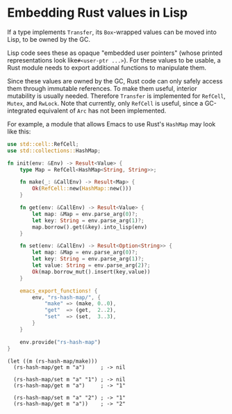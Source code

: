 # Embedding Rust values in Lisp

If a type implements `Transfer`, its `Box`-wrapped values can be moved into Lisp, to be owned by the GC.

Lisp code sees these as opaque "embedded user pointers" (whose printed representations look like`#<user-ptr ...>`). For these values to be usable, a Rust module needs to export additional functions to manipulate them.

Since these values are owned by the GC, Rust code can only safely access them through immutable references. To make them useful, interior mutability is usually needed. Therefore `Transfer` is implemented for `RefCell`, `Mutex`, and `RwLock`. Note that currently, only `RefCell` is useful, since a GC-integrated equivalent of `Arc` has not been implemented.

For example, a module that allows Emacs to use Rust's `HashMap` may look like this:

``` rust
use std::cell::RefCell;
use std::collections::HashMap;

fn init(env: &Env) -> Result<Value> {
    type Map = RefCell<HashMap<String, String>>;

    fn make(_: &CallEnv) -> Result<Map> {
        Ok(RefCell::new(HashMap::new()))
    }

    fn get(env: &CallEnv) -> Result<Value> {
        let map: &Map = env.parse_arg(0)?;
        let key: String = env.parse_arg(1)?;
        map.borrow().get(&key).into_lisp(env)
    }

    fn set(env: &CallEnv) -> Result<Option<String>> {
        let map: &Map = env.parse_arg(0)?;
        let key: String = env.parse_arg(1)?;
        let value: String = env.parse_arg(2)?;
        Ok(map.borrow_mut().insert(key,value))
    }

    emacs_export_functions! {
        env, "rs-hash-map/", {
            "make" => (make, 0..0),
            "get"  => (get,  2..2),
            "set"  => (set,  3..3),
        }
    }

    env.provide("rs-hash-map")
}
```

```emacs-lisp
(let ((m (rs-hash-map/make)))
  (rs-hash-map/get m "a")     ; -> nil

  (rs-hash-map/set m "a" "1") ; -> nil
  (rs-hash-map/get m "a")     ; -> "1"

  (rs-hash-map/set m "a" "2") ; -> "1"
  (rs-hash-map/get m "a"))    ; -> "2"
```
